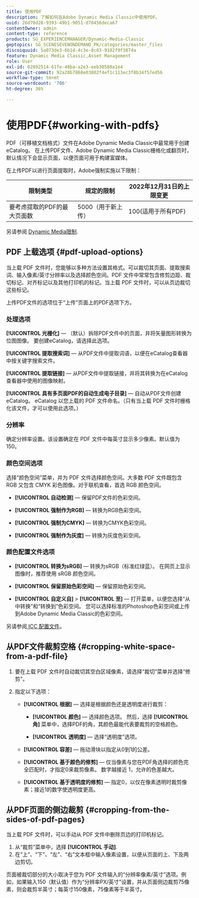 ```yaml
---
title: 使用PDF
description: 了解如何在Adobe Dynamic Media Classic中使用PDF。
uuid: 26d70d28-9393-49b1-9051-d70456deca67
contentOwner: admin
content-type: reference
products: SG_EXPERIENCEMANAGER/Dynamic-Media-Classic
geptopics: SG_SCENESEVENONDEMAND_PK/categories/master_files
discoiquuid: 5a073de3-6b1d-4c3e-8c03-9182f9f3874a
feature: Dynamic Media Classic,Asset Management
role: User
exl-id: 02892514-61fe-48ba-a2e3-eeb30580a1e4
source-git-commit: 92a28b7868e03802f4ef1c113ec3f8b34f57ed56
workflow-type: tm+mt
source-wordcount: '706'
ht-degree: 36%

---
```


# 使用PDF{#working-with-pdfs}

PDF（可移植文档格式）文件在Adobe Dynamic Media Classic中最常用于创建eCatalog。 在上传PDF文件、Adobe Dynamic Media Classic栅格化或翻页时，默认情况下会显示页面，以便页面可用于构建富媒体。

在上传PDF以进行页面提取时，Adobe强制实施以下限制：

| 限制类型 | 规定的限制 | 2022年12月31日的上限变更 |
| --- | --- | --- |
| 要考虑提取的PDF的最大页面数 | 5000（用于新上传） | 100(适用于所有PDF) |

另请参阅 [Dynamic Media限制](/help/limitations.md).

## PDF 上载选项 {#pdf-upload-options}

当上载 PDF 文件时，您能够以多种方法设置其格式。可以裁切其页面、提取搜索词、输入像素/英寸分辨率以及选择颜色空间。PDF 文件中常常包含修剪边距、裁切标记、对齐标记以及其他打印机的标记。当上载 PDF 文件时，可以从页边裁切这些标记。

上传PDF文件的选项位于“上传”页面上的PDF选项下方。

### 处理选项

**[!UICONTROL 光栅化]**  — （默认）拆除PDF文件中的页面，并将矢量图形转换为位图图像。 要创建eCatalog，请选择此选项。

**[!UICONTROL 提取搜索词]**  — 从PDF文件中提取词语，以便在eCatalog查看器中按关键字搜索文件。

**[!UICONTROL 提取链接]**  — 从PDF文件中提取链接，并将其转换为在eCatalog查看器中使用的图像映射。

**[!UICONTROL 具有多页面PDF的自动生成电子目录]**  — 自动从PDF文件创建eCatalog。 eCatalog 以您上载的 PDF 文件命名。（只有当上载 PDF 文件时栅格化该文件，才可以使用此选项。）

### 分辨率

确定分辨率设置。该设置确定在 PDF 文件中每英寸显示多少像素。默认值为 150。

### 颜色空间选项

选择“颜色空间”菜单，并为 PDF 文件选择颜色空间。大多数 PDF 文件既包含 RGB 又包含 CMYK 彩色图像。对于联机查看，首选 RGB 颜色空间。

* **[!UICONTROL 自动检测]**  — 保留PDF文件的色彩空间。

* **[!UICONTROL 强制作为RGB]**  — 转换为RGB色彩空间。

* **[!UICONTROL 强制为CMYK]**  — 转换为CMYK色彩空间。

* **[!UICONTROL 强制作为灰度]**  — 转换为灰度色彩空间。

### 颜色配置文件选项

* **[!UICONTROL 转换为sRGB]**  — 转换为sRGB（标准红绿蓝）。 在网页上显示图像时，推荐使用 sRGB 颜色空间。

* **[!UICONTROL 保留原始色彩空间]**  — 保留原始色彩空间。

* **[!UICONTROL 自定义自]** > **[!UICONTROL 至]**  — 打开菜单，以便您选择“从中转换”和“转换到”色彩空间。 您可以选择标准的Photoshop色彩空间或上传到Adobe Dynamic Media Classic的色彩空间。

另请参阅[ ICC 配置文件](/help/icc-profiles.md#icc_profiles)。

## 从PDF文件裁剪空格 {#cropping-white-space-from-a-pdf-file}

1. 要在上载 PDF 文件时自动裁切其空白区域像素，请选择“裁切”菜单并选择“修剪”。
1. 指定以下选项：

   * **[!UICONTROL 根据]**  — 选择是根据颜色还是透明度进行裁剪：

      * **[!UICONTROL 颜色]**  — 选择颜色选项。 然后，选择 **[!UICONTROL 角]** 菜单中，选择PDF的角，其颜色最能代表要裁剪的空格颜色。

      * **[!UICONTROL 透明度]**  — 选择“透明度”选项。
   * **[!UICONTROL 容差]**  — 拖动滑块以指定从0到1的公差。

   * **[!UICONTROL 基于颜色的修剪]**  — 仅当像素与您在PDF角选择的颜色完全匹配时，才指定0来裁剪像素。 数字越接近 1，允许的色差越大。

   * **[!UICONTROL 基于透明度的修剪]**  — 指定0，以仅在像素透明时裁剪像素；接近1的数字使透明度更高。


## 从PDF页面的侧边裁剪 {#cropping-from-the-sides-of-pdf-pages}

当上载 PDF 文件时，可以手动从 PDF 文件中删除页边的打印机标记。

1. 从“裁剪”菜单中，选择 **[!UICONTROL 手动]**.
1. 在“上”、“下”、“左”、“右”文本框中输入像素设置，以便从页面的上、下及两边剪切。

页面被裁切部分的大小取决于您为 PDF 文件输入的“分辨率像素/英寸”选项。例如，如果输入150（默认值）作为“分辨率PX/英寸”设置，并从页面侧边裁剪75像素，则会裁剪半英寸；每英寸150像素，75像素等于半英寸。
